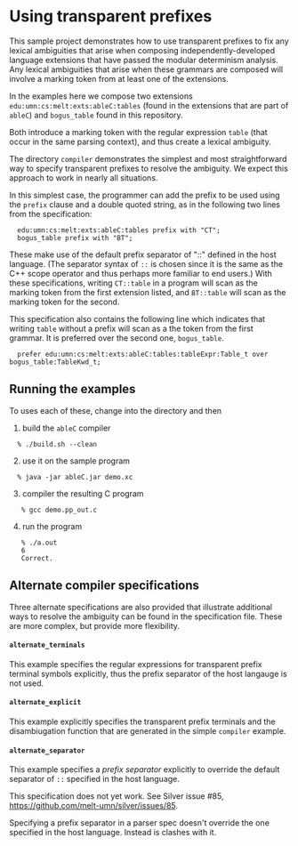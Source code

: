 # Using transparent prefixes

This sample project demonstrates how to use transparent prefixes to fix
any lexical ambiguities that arise when composing
independently-developed language extensions that have passed the
modular determinism analysis.  Any lexical ambiguities that arise when
these grammars are composed will involve a marking token from at least
one of the extensions.

In the examples here we compose two extensions
`edu:umn:cs:melt:exts:ableC:tables` (found in the extensions that are
part of `ableC`) and `bogus_table` found in this repository.

Both introduce a marking token with the regular expression `table`
(that occur in the same parsing context), and thus create a lexical 
ambiguity.

The directory `compiler` demonstrates the simplest and most
straightforward way to specify transparent prefixes to resolve the
ambiguity.  We expect this approach to work in nearly all situations.

In this simplest case, the programmer can add the prefix to be used
using the `prefix` clause and a double quoted string, as in the
following two lines from the specification:
```
  edu:umn:cs:melt:exts:ableC:tables prefix with "CT";
  bogus_table prefix with "BT";
```

These make use of the default prefix separator of "::" defined in the
host language.  (The separator syntax of `::` is chosen since it is
the same as the C++ scope operator and thus perhaps more familiar to
end users.)  With these specifications, writing `CT::table` in a
program will scan as the marking token from the first extension
listed, and `BT::table` will scan as the marking token for the second.

This specification also contains the following line which indicates
that writing `table` without a prefix will scan as a the token from
the first grammar.  It is preferred over the second one,
`bogus_table`.

```
  prefer edu:umn:cs:melt:exts:ableC:tables:tableExpr:Table_t over bogus_table:TableKwd_t;
```

## Running the examples

To uses each of these, change into the directory and then
1. build the `ableC` compiler
```
  % ./build.sh --clean
```

2. use it on the sample program
```
  % java -jar ableC.jar demo.xc
```

3. compiler the resulting C program
```
   % gcc demo.pp_out.c
```

4. run the program
```
   % ./a.out
   6
   Correct.
```

## Alternate compiler specifications

Three alternate specifications are also provided that illustrate
additional ways to resolve the ambiguity can be found in the
specification file.  These are more complex, but provide more
flexibility.

#### `alternate_terminals`

This example specifies the regular expressions for transparent prefix
terminal symbols explicitly, thus the prefix separator of the host
langauge is not used.

#### `alternate_explicit`

This example explicitly specifies the transparent prefix terminals and
the disambiugation function that are generated in the simple `compiler`
example.

#### `alternate_separator`

This example specifies a *prefix separator* explicitly to override the
default separator of `::` specified in the host language.

This specification does not yet work.
See Silver issue #85,
https://github.com/melt-umn/silver/issues/85.

Specifying a prefix separator in a parser spec doesn't override the
one specified in the host language.  Instead is clashes with it.

